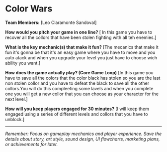 # Color Wars

**Team Members:** [Leo Claramonte Sandoval]

**How would you pitch your game in one line?**
[ In this game you have to recover all the collors that have been stolen fighting with all teh enemies.]

**What is the key mechanic(s) that make it fun?**
[The mecanics that make it fun it's gonna be that it's an easy game where you have to move and you auto atack and when you upgrade your level you just have to choose wich ability you want.]

**How does the game actually play? (Core Game Loop)**
[In this game you have to save all the colors that the color black has stolen so you are the last non stolen collor and you have to defeat the black to save all the other collors.You will do this compleeting some lavels and when you complete one you will get a new collor that you can choose as your character for the next level.]

**How will you keep players engaged for 30 minutes?**
[I will keep them engaged using a series of different levels and collors that you have to unblock.]

---
*Remember: Focus on gameplay mechanics and player experience. Save the details about story, art style, sound design, UI flowcharts, marketing plans, or achievements for later.*
